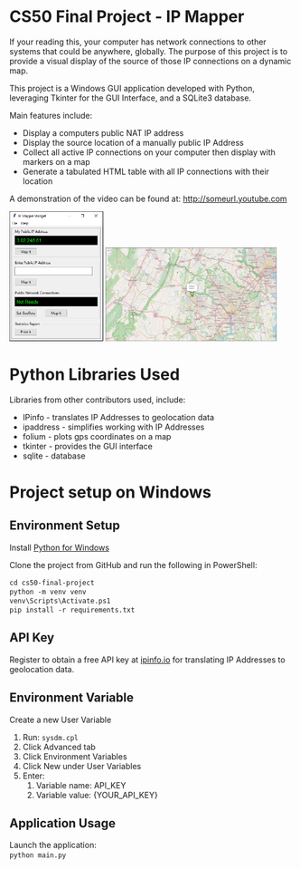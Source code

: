 # CS50 Final Project - IP Mapper

If your reading this, your computer has network connections to other systems that could be anywhere, globally. The purpose of this project is to provide a visual display of the source of those IP connections on a dynamic map.

This project is a Windows GUI application developed with Python, leveraging Tkinter for the GUI Interface, and a SQLite3 database.    

Main features include:  

- Display a computers public NAT IP address
- Display the source location of a manually public IP Address
- Collect all active IP connections on your computer then display with markers on a map
- Generate a tabulated HTML table with all IP connections with their location

A demonstration of the video can be found at: http://someurl.youtube.com

<p align="left" width="100%">
  <img width="33%" src="images/ip-mapper.png">
  <img width="60%" src="images/map.png">
</p>



# Python Libraries Used

Libraries from other contributors used, include:

- IPinfo - translates IP Addresses to geolocation data
- ipaddress - simplifies working with IP Addresses
- folium - plots gps coordinates on a map
- tkinter - provides the GUI interface
- sqlite - database


# Project setup on Windows

## Environment Setup

Install [Python for Windows](https://gitforwindows.org)

Clone the project from GitHub and run the following in PowerShell:

```
cd cs50-final-project
python -m venv venv
venv\Scripts\Activate.ps1
pip install -r requirements.txt
```

## API Key

Register to obtain a free API key at [ipinfo.io](https://ipinfo.io/) for translating IP Addresses to geolocation data.  

## Environment Variable

Create a new User Variable

1. Run: `sysdm.cpl`
2. Click Advanced tab
3. Click Environment Variables
4. Click New under User Variables
5. Enter: 
   1. Variable name: API_KEY
   2. Variable value: {YOUR_API_KEY}


## Application Usage
Launch the application:  
`python main.py`  
